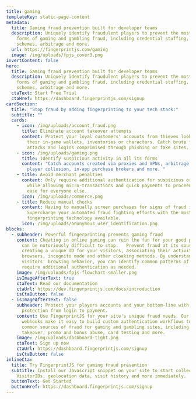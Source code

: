 ```yaml
---
title: gaming
templateKey: static-page-content
metadata:
  title: Gaming fraud prevention built for developer teams
  description: Uniquely identify fraudulent players to prevent the most common
    forms of gaming and gambling fraud, including credential stuffing, cheating
    schemes, arbitrage and more.
  url: https://fingerprintjs.com/gaming
  image: /img/uploads/fpjs_cover3.png
invertContent: false
hero:
  title: Gaming fraud prevention built for developer teams
  description: Uniquely identify fraudulent players to prevent the most common
    forms of gaming and gambling fraud, including credential stuffing, cheating
    schemes, arbitrage and more.
  ctaText: Start Free Trial
  ctaHref: https://dashboard.fingerprintjs.com/signup
cardSection:
  title: "Stop fraud by adding fingerprinting to your tech stack:"
  subtitle: ""
  cards:
    - icon: /img/uploads/account_fraud.png
      title: Eliminate account takeover attempts
      content: Protect your loyal customers' accounts from thieves looking to sell
        their in-game wallets, inventories or characters. Catch brute force bot
        attacks and logins comprimised through phishing or fake sites.
    - icon: /img/uploads/gaming.png
      title: Identify suspicious activity in all its forms
      content: "Catch accounts created via proxies and VPNs, arbitrage attempts,
        player collusion, in-app purchase brokers and more. "
    - title: Avoid merchant penalties
      content: Only require additional authentication for suspicious or new players
        while allowing micro-transactions and quick payments to proceed with
        ease for everyone else.
      icon: /img/uploads/commerce.png
    - title: Reduce manual checks
      content: Having to manually screen purchases for signs of fraud isn't scalable.
        Supercharge your automated fraud fighting efforts with the most accurate
        fingerprinting technology available.
      icon: /img/uploads/anonymous_user_identification.png
blocks:
  - subheader: Powerful fingerprinting prevents gaming fraud
    content: Cheating in online gaming can ruin the fun for your good players, and
      can be notoriously difficult to stop.   Prevent fraud at its source by
      creating a unique ID for your visitors, associating their activity across
      browsers, incognito mode and other cloaking methods. By understanding your
      visitors' browsing behavior, you can identify common patterns of fraud and
      require additional authentication as needed.
    image: /img/uploads/fpjs-flowchart-smaller.png
    isImageAfterText: true
    ctaText: Read our documentation
    ctaUrl: https://dev.fingerprintjs.com/docs/introduction
    isCtaButton: false
  - isImageAfterText: false
    subheader: Protect your players accounts and your bottom-line with anti-fraud
      protection from login to payment.
    content: Use FingerprintJS for your site's unique fraud needs. Our API and
      webhooks make it easy to build custom authentication workflows to stop
      common sources of fraud for gaming and gambling sites, including account
      takeover, promo and bonus abuse, card testing and more.
    image: /img/uploads/dashboard-tight.png
    ctaText: Sign up now
    ctaUrl: https://dashboard.fingerprintjs.com/signup
    isCtaButton: false
inlineCta:
  title: Try FingerprintJS for gaming fraud prevention
  subtitle: Install our Javascript snippet on your site to start collecting unique
    VisitorIDs, geolocation data, visit history and more immediately.
  buttonText: Get Started
  buttonHref: https://dashboard.fingerprintjs.com/signup
---
```

